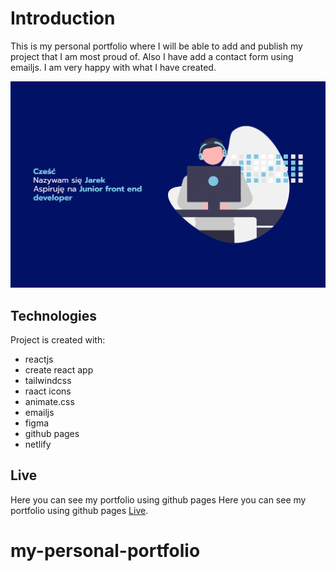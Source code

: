# Introduction

This is my personal portfolio where I will be able to add and publish my project that I am most proud of. Also I have add a contact form using emailjs. 
I am very happy with what I have created.

![Design preview](/public/jaroslawlepich-portfolio.png)

## Technologies

Project is created with:
* reactjs
* create react app
* tailwindcss
* raact icons
* animate.css
* emailjs
* figma
* github pages
* netlify

## Live

Here you can see my portfolio using github pages
Here you can see my portfolio using github pages [Live](https://programistajarek.github.io/my-personal-portfolio/).

# my-personal-portfolio
